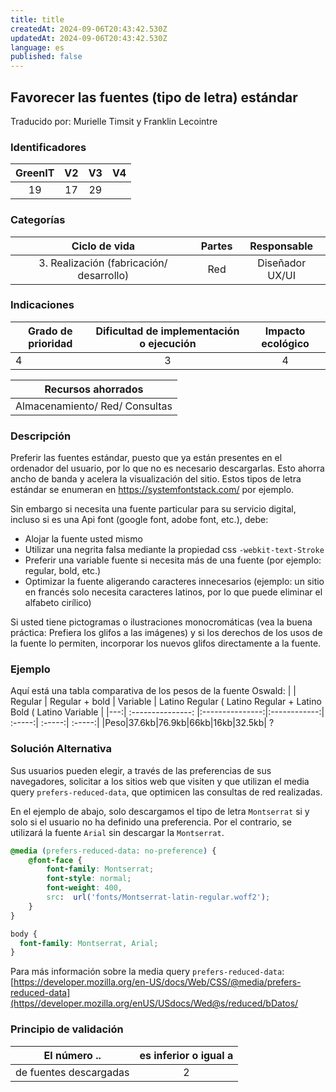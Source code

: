 ```yaml
---
title: title
createdAt: 2024-09-06T20:43:42.530Z
updatedAt: 2024-09-06T20:43:42.530Z
language: es
published: false
---
```

## Favorecer las fuentes (tipo de letra) estándar
Traducido por: Murielle Timsit y Franklin Lecointre

### Identificadores

| GreenIT |  V2  |  V3  |  V4  |
|:-------:|:----:|:----:|:----:|
|   19   | 17  | 29  | |

### Categorías

| Ciclo de vida | Partes | Responsable  |
|:---------:|:----:|:----:|
| 3. Realización (fabricación/ desarrollo) | Red | Diseñador UX/UI|

### Indicaciones

| Grado de prioridad   | Dificultad de implementación o ejecución | Impacto ecológico   |
|-------------------|:-------------------------:|:---------------------:|
| 4 | 3 | 4 |

|Recursos ahorrados |
|:----------------------------------------------------------:|
| Almacenamiento/ Red/ Consultas  |

### Descripción

Preferir las fuentes estándar, puesto que ya están presentes en el ordenador del usuario, por lo que no es necesario descargarlas.
Esto ahorra ancho de banda y acelera la visualización del sitio. Estos tipos de letra estándar se enumeran en https://systemfontstack.com/ por ejemplo.

Sin embargo si necesita una fuente particular para su servicio digital, incluso si es una Api font (google font, adobe font, etc.), debe:
- Alojar la fuente usted mismo
- Utilizar una negrita falsa mediante la propiedad css ```-webkit-text-Stroke```
- Preferir una variable fuente si necesita más de una fuente (por ejemplo: regular, bold, etc.)
- Optimizar la fuente aligerando caracteres innecesarios (ejemplo: un sitio en francés solo necesita caracteres latinos, por lo que puede eliminar el alfabeto cirílico)

Si usted tiene pictogramas o ilustraciones monocromáticas (vea la buena práctica: Prefiera los glifos a las imágenes) y si los derechos de los usos de la fuente lo permiten, incorporar los nuevos glifos directamente a la fuente.

### Ejemplo

Aquí está una tabla comparativa de los pesos  de la fuente Oswald:
| | Regular  | Regular + bold   | Variable | Latino Regular (  Latino Regular + Latino Bold (  Latino Variable |
|---:| :---------------: |:---------------:|:------------:| :-----:| :-----:| :-----:|
|Peso|37.6kb|76.9kb|66kb|16kb|32.5kb| ?

### Solución Alternativa

Sus usuarios pueden elegir, a través de las preferencias de sus navegadores, solicitar a los sitios web que visiten y que utilizan el media query `prefers-reduced-data`, que optimicen las consultas de red realizadas.

En el ejemplo de abajo, solo descargamos el tipo de letra `Montserrat` si y solo si el usuario no ha definido una preferencia. Por el contrario, se utilizará la fuente `Arial` sin descargar la `Montserrat`.

```css
@media (prefers-reduced-data: no-preference) {
	@font-face {
    	font-family: Montserrat;
    	font-style: normal;
    	font-weight: 400,
    	src:  url('fonts/Montserrat-latin-regular.woff2');
	}
}

body {
  font-family: Montserrat, Arial;
}
```

Para más información sobre la media query `prefers-reduced-data`: [https://developer.mozilla.org/en-US/docs/Web/CSS/@media/prefers-reduced-data](https//developer.mozilla.org/enUS/USdocs/Wed@s/reduced/bDatos/

### Principio de validación

| El número ..   | es inferior o igual a   |  
|-------------------|:-------------------------:|
| de fuentes descargadas  | 2  |



